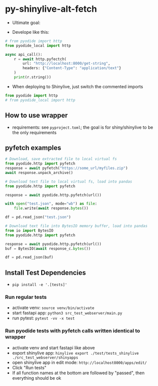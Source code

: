 # py-shinylive-alt-fetch
- Ultimate goal:

- Develope like this:
```python
# from pyodide import http
from pyodide_local import http

async api_call():
    r = await http.pyfectch(
        url: "http://localhost:8000/get-string",
        headers: {"Content-Type": "application/text"}
    )
    print(r.string())
```

- When deploying to Shinylive, just switch the commented imports
```python
from pyodide import http
# from pyodide_local import http
```

## How to use wrapper
- requirements: see `pyproject.toml`; the goal is for shiny/shinylive to be the only requirements

## pyfetch examples

```python
# Download, save extracted file to local virtual fs
from pyodide.http import pyfetch
response = await pyfetch("https://some_url/myfiles.zip")
await response.unpack_archive()
```

```python
# Download text file to local virtual fs, load into pandas
from pyodide.http import pyfetch

response = await pyodide.http.pyfetch(url())

with open("test.json", mode="wb") as file:
    file.write(await response.bytes())

df = pd.read_json("test.json")
```

```python
# Download text file into BytesIO memory buffer, load into pandas
from io import BytesIO
from pyodide.http import pyfetch

response = await pyodide.http.pyfetch(url())
buf = BytesIO(await response_c.bytes())

df = pd.read_json(buf)
```

## Install Test Dependencies
- `pip install -e '.[tests]'`

### Run regular tests
- activate venv: `source venv/bin/activate`
- start fastapi app: `python3 src_test_webserver/main.py`
- run pytest: `pytest -vv -x test`

### Run pyodide tests with pyfetch calls written identical to wrapper
- activate venv and start fastapi like above
- export shinylive app: `hinylive export ./test/tests_shinylive ./src_test_webserver/shinyapps`
- open shinylive app in edit mode: `http://localhost8000/apps/edit/`
- Click "Run tests"
- If all function names at the bottom are followed by "passed", then everything should be ok